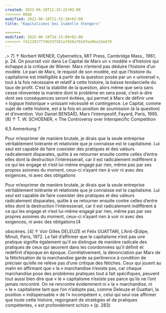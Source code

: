 ```yaml
---
created: 2022-06-18T11:33:22+02:00
<<<<<<< HEAD
modified: 2022-06-18T11:35:38+02:00
title: "Kapitalismus bei Isabelle Stengers"

=======
modified: 2022-06-18T14:15:09+02:00
>>>>>>> fd122927774b33f581a7650a70147ea9ba2de678
---
```




,> 7] ↑ Norbert WIENER, Cybernetics, MIT Press, Cambridge Mass., 1961, p. 24. On pourrait voir dans Le Capital de Marx un « modèle » d’histoire qui échappe à la critique de Wiener. Marx n’entend pas déduire l’histoire d’un modèle. Le pari de Marx, le requisit de son modèle, est que l’histoire du capitalisme est intelligible à partir de la question posée par un « universel », tout à la fois nécessaire et relatif à cette histoire, la baisse tendancielle du taux de profit. C’est la stabilité de la question, alors même que sera sans cesse réinventée la manière dont le problème en sera posé, c’est-à-dire dont ses conséquences seront évitées, qui permet à Marx de définir une « logique historique » unissant nécessité et contingence. Le Capital, comme sujet de cette histoire, est à la fois en position de soumission (à la question) et d’invention. Voir Daniel BENSAÏD, Marx l’intempestif, Fayard, Paris, 1995.
[8] ↑ T. W. SCHOENER, « The Controversy over Interspecific Competition 

6,5 Anmerkung 7



Pour m’exprimer de manière brutale, je dirais que la seule entreprise véritablement tolérante et relativiste que je connaisse est le capitalisme. Lui seul est capable de faire coexister des pratiques et des valeurs radicalement disparates, quitte à se retourner ensuite contre celles d’entre elles dont la destruction l’intéresserait, car il est radicalement indifférent à ce qui les engage et n’est lui-même engagé par rien, même pas par ses propres axiomes du moment, ceux-ci n’ayant rien à voir ni avec des exigences, ni avec des obligations


Pour m’exprimer de manière brutale, je dirais que la seule entreprise véritablement tolérante et relativiste que je connaisse est le capitalisme. Lui seul est capable de faire coexister des pratiques et des valeurs radicalement disparates, quitte à se retourner ensuite contre celles d’entre elles dont la destruction l’intéresserait, car il est radicalement indifférent à ce qui les engage et n’est lui-même engagé par rien, même pas par ses propres axiomes du moment, ceux-ci n’ayant rien à voir ni avec des exigences, ni avec des obligations [4


obscènes.
[4] ↑ Voir Gilles DELEUZE et Félix GUATTARI, L’Anti-Œdipe, Minuit, Paris, 1972. Le fait d’affirmer que le capitalisme n’est pas une pratique signifie également qu’il se distingue de manière radicale des pratiques de ceux qui œuvrent dans les coordonnées qu’il définit et redéfinit d’époque en époque. Corrélativement, la dénonciation par Marx de la fétichisation de la marchandise garde sa pertinence à condition de préciser qu’elle ne relève pas d’une critique des fétiches. Ceux qui jouent au malin en affirmant que « la » marchandise n’existe pas, car chaque marchandise pose des problèmes pratiques tout à fait spécifiques, peuvent tout aussi bien dire que « le » capitalisme n’existe pas parce qu’ils ne l’ont jamais rencontré. On ne rencontre évidemment ni « la » marchandise, ni « le » capitalisme tant que l’on n’adopte pas, comme Deleuze et Guattari, la position « indispensable » de l’« incompétent », celui qui seul ose affirmer que toute cette histoire, regorgeant de stratégies et de pratiques compétentes, « est profondément schizo » (p. 283)
